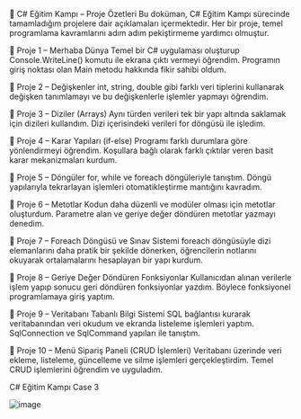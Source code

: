 🚀 C# Eğitim Kampı – Proje Özetleri
Bu doküman, C# Eğitim Kampı sürecinde tamamladığım projelere dair açıklamaları içermektedir. Her bir proje, temel programlama kavramlarını adım adım pekiştirmeme yardımcı olmuştur.

📍 Proje 1 – Merhaba Dünya
Temel bir C# uygulaması oluşturup Console.WriteLine() komutu ile ekrana çıktı vermeyi öğrendim. Programın giriş noktası olan Main metodu hakkında fikir sahibi oldum.

📍 Proje 2 – Değişkenler
int, string, double gibi farklı veri tiplerini kullanarak değişken tanımlamayı ve bu değişkenlerle işlemler yapmayı öğrendim.

📍 Proje 3 – Diziler (Arrays)
Aynı türden verileri tek bir yapı altında saklamak için dizileri kullandım. Dizi içerisindeki verileri for döngüsü ile işledim.

📍 Proje 4 – Karar Yapıları (if-else)
Programı farklı durumlara göre yönlendirmeyi öğrendim. Koşullara bağlı olarak farklı çıktılar veren basit karar mekanizmaları kurdum.

📍 Proje 5 – Döngüler
for, while ve foreach döngüleriyle tanıştım. Döngü yapılarıyla tekrarlayan işlemleri otomatikleştirme mantığını kavradım.

📍 Proje 6 – Metotlar
Kodun daha düzenli ve modüler olması için metotlar oluşturdum. Parametre alan ve geriye değer döndüren metotlar yazmayı denedim.

📍 Proje 7 – Foreach Döngüsü ve Sınav Sistemi
foreach döngüsüyle dizi elemanlarını daha pratik bir şekilde dönerken, öğrencilerin notlarını okuyarak ortalamalarını hesaplayan bir yapı kurdum.

📍 Proje 8 – Geriye Değer Döndüren Fonksiyonlar
Kullanıcıdan alınan verilerle işlem yapıp sonucu geri döndüren fonksiyonlar yazdım. Böylece fonksiyonel programlamaya giriş yaptım.

📍 Proje 9 – Veritabanı Tabanlı Bilgi Sistemi
SQL bağlantısı kurarak veritabanından veri okudum ve ekranda listeleme işlemleri yaptım. SqlConnection ve SqlCommand yapıları ile tanıştım.

📍 Proje 10 – Menü Sipariş Paneli (CRUD İşlemleri)
Veritabanı üzerinde veri ekleme, listeleme, güncelleme ve silme işlemleri gerçekleştirdim. Temel CRUD işlemlerini öğrendim ve uyguladım.

C# Eğitim Kampı Case 3 

![image](https://github.com/user-attachments/assets/a20b6a11-aaee-454a-9538-d3324c1c4c0e)

